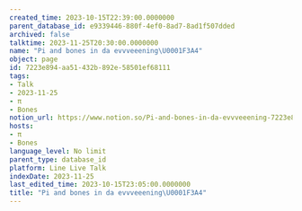 ```yaml
---
created_time: 2023-10-15T22:39:00.0000000
parent_database_id: e9339446-880f-4ef0-8ad7-8ad1f507dded
archived: false
talktime: 2023-11-25T20:30:00.0000000
name: "Pi and bones in da evvveeening\U0001F3A4"
object: page
id: 7223e894-aa51-432b-892e-58501ef68111
tags:
- Talk
- 2023-11-25
- π
- Bones
notion_url: https://www.notion.so/Pi-and-bones-in-da-evvveeening-7223e894aa51432b892e58501ef68111
hosts:
- π
- Bones
language_level: No limit
parent_type: database_id
platform: Line Live Talk
indexDate: 2023-11-25
last_edited_time: 2023-10-15T23:05:00.0000000
title: "Pi and bones in da evvveeening\U0001F3A4"
---
```



   
   
   
   

   
























